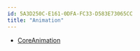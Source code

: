 ```yaml
---
id: 5A3D250C-E161-0DFA-FC33-D583E73065CC
title: "Animation"
---
```


-   [CoreAnimation](/Recipes/ios/animation/coreanimation)

